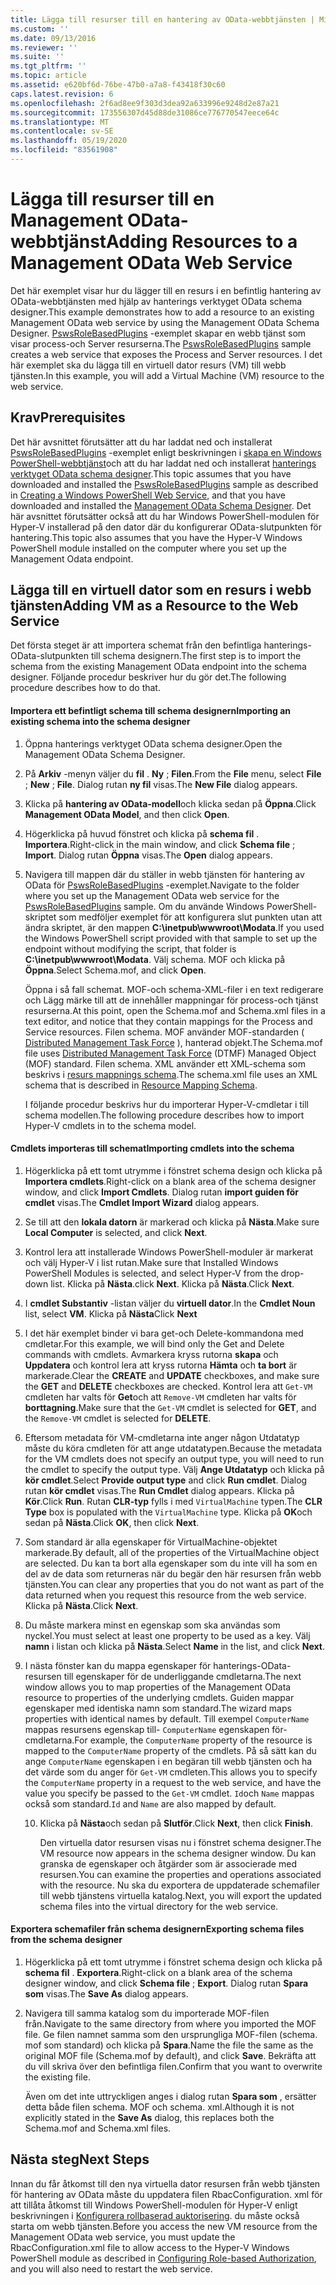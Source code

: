 ```yaml
---
title: Lägga till resurser till en hantering av OData-webbtjänsten | Microsoft Docs
ms.custom: ''
ms.date: 09/13/2016
ms.reviewer: ''
ms.suite: ''
ms.tgt_pltfrm: ''
ms.topic: article
ms.assetid: e620bf6d-76be-47b0-a7a8-f43418f30c60
caps.latest.revision: 6
ms.openlocfilehash: 2f6ad8ee9f303d3dea92a633996e9248d2e87a21
ms.sourcegitcommit: 173556307d45d88de31086ce776770547eece64c
ms.translationtype: MT
ms.contentlocale: sv-SE
ms.lasthandoff: 05/19/2020
ms.locfileid: "83561908"
---
```

# <a name="adding-resources-to-a-management-odata-web-service"></a><span data-ttu-id="653ef-102">Lägga till resurser till en Management OData-webbtjänst</span><span class="sxs-lookup"><span data-stu-id="653ef-102">Adding Resources to a Management OData Web Service</span></span>

<span data-ttu-id="653ef-103">Det här exemplet visar hur du lägger till en resurs i en befintlig hantering av OData-webbtjänsten med hjälp av hanterings verktyget OData schema designer.</span><span class="sxs-lookup"><span data-stu-id="653ef-103">This example demonstrates how to add a resource to an existing Management OData web service by using the Management OData Schema Designer.</span></span> <span data-ttu-id="653ef-104">[PswsRoleBasedPlugins](https://code.msdn.microsoft.com:443/windowsdesktop/PswsRoleBasedPlugins-9c79b75a) -exemplet skapar en webb tjänst som visar process-och Server resurserna.</span><span class="sxs-lookup"><span data-stu-id="653ef-104">The [PswsRoleBasedPlugins](https://code.msdn.microsoft.com:443/windowsdesktop/PswsRoleBasedPlugins-9c79b75a) sample creates a web service that exposes the Process and Server resources.</span></span> <span data-ttu-id="653ef-105">I det här exemplet ska du lägga till en virtuell dator resurs (VM) till webb tjänsten.</span><span class="sxs-lookup"><span data-stu-id="653ef-105">In this example, you will add a Virtual Machine (VM) resource to the web service.</span></span>

## <a name="prerequisites"></a><span data-ttu-id="653ef-106">Krav</span><span class="sxs-lookup"><span data-stu-id="653ef-106">Prerequisites</span></span>

<span data-ttu-id="653ef-107">Det här avsnittet förutsätter att du har laddat ned och installerat [PswsRoleBasedPlugins](https://code.msdn.microsoft.com:443/windowsdesktop/PswsRoleBasedPlugins-9c79b75a) -exemplet enligt beskrivningen i [skapa en Windows PowerShell-webbtjänst](./creating-a-management-odata-web-service.md)och att du har laddat ned och installerat [hanterings verktyget OData schema designer](https://marketplace.visualstudio.com/items?itemName=jlisc0.ManagementODataSchemaDesigner).</span><span class="sxs-lookup"><span data-stu-id="653ef-107">This topic assumes that you have downloaded and installed the [PswsRoleBasedPlugins](https://code.msdn.microsoft.com:443/windowsdesktop/PswsRoleBasedPlugins-9c79b75a) sample as described in [Creating a Windows PowerShell Web Service](./creating-a-management-odata-web-service.md), and that you have downloaded and installed the [Management OData Schema Designer](https://marketplace.visualstudio.com/items?itemName=jlisc0.ManagementODataSchemaDesigner).</span></span> <span data-ttu-id="653ef-108">Det här avsnittet förutsätter också att du har Windows PowerShell-modulen för Hyper-V installerad på den dator där du konfigurerar OData-slutpunkten för hantering.</span><span class="sxs-lookup"><span data-stu-id="653ef-108">This topic also assumes that you have the Hyper-V Windows PowerShell module installed on the computer where you set up the Management Odata endpoint.</span></span>

## <a name="adding-vm-as-a-resource-to-the-web-service"></a><span data-ttu-id="653ef-109">Lägga till en virtuell dator som en resurs i webb tjänsten</span><span class="sxs-lookup"><span data-stu-id="653ef-109">Adding VM as a Resource to the Web Service</span></span>

<span data-ttu-id="653ef-110">Det första steget är att importera schemat från den befintliga hanterings-OData-slutpunkten till schema designern.</span><span class="sxs-lookup"><span data-stu-id="653ef-110">The first step is to import the schema from the existing Management OData endpoint into the schema designer.</span></span> <span data-ttu-id="653ef-111">Följande procedur beskriver hur du gör det.</span><span class="sxs-lookup"><span data-stu-id="653ef-111">The following procedure describes how to do that.</span></span>

#### <a name="importing-an-existing-schema-into-the-schema-designer"></a><span data-ttu-id="653ef-112">Importera ett befintligt schema till schema designern</span><span class="sxs-lookup"><span data-stu-id="653ef-112">Importing an existing schema into the schema designer</span></span>

1. <span data-ttu-id="653ef-113">Öppna hanterings verktyget OData schema designer.</span><span class="sxs-lookup"><span data-stu-id="653ef-113">Open the Management OData Schema Designer.</span></span>

2. <span data-ttu-id="653ef-114">På **Arkiv** -menyn väljer du **fil** . **Ny** ; **Filen**.</span><span class="sxs-lookup"><span data-stu-id="653ef-114">From the **File** menu, select **File** ; **New** ; **File**.</span></span> <span data-ttu-id="653ef-115">Dialog rutan **ny fil** visas.</span><span class="sxs-lookup"><span data-stu-id="653ef-115">The **New File** dialog appears.</span></span>

3. <span data-ttu-id="653ef-116">Klicka på **hantering av OData-modell**och klicka sedan på **Öppna**.</span><span class="sxs-lookup"><span data-stu-id="653ef-116">Click **Management OData Model**, and then click **Open**.</span></span>

4. <span data-ttu-id="653ef-117">Högerklicka på huvud fönstret och klicka på **schema fil** . **Importera**.</span><span class="sxs-lookup"><span data-stu-id="653ef-117">Right-click in the main window, and click **Schema file** ; **Import**.</span></span> <span data-ttu-id="653ef-118">Dialog rutan **Öppna** visas.</span><span class="sxs-lookup"><span data-stu-id="653ef-118">The **Open** dialog appears.</span></span>

5. <span data-ttu-id="653ef-119">Navigera till mappen där du ställer in webb tjänsten för hantering av OData för [PswsRoleBasedPlugins](https://code.msdn.microsoft.com:443/windowsdesktop/PswsRoleBasedPlugins-9c79b75a) -exemplet.</span><span class="sxs-lookup"><span data-stu-id="653ef-119">Navigate to the folder where you set up the Management OData web service for the [PswsRoleBasedPlugins](https://code.msdn.microsoft.com:443/windowsdesktop/PswsRoleBasedPlugins-9c79b75a) sample.</span></span> <span data-ttu-id="653ef-120">Om du använde Windows PowerShell-skriptet som medföljer exemplet för att konfigurera slut punkten utan att ändra skriptet, är den mappen **C:\inetpub\wwwroot\Modata**.</span><span class="sxs-lookup"><span data-stu-id="653ef-120">If you used the Windows PowerShell script provided with that sample to set up the endpoint without modifying the script, that folder is **C:\inetpub\wwwroot\Modata**.</span></span> <span data-ttu-id="653ef-121">Välj schema. MOF och klicka på **Öppna**.</span><span class="sxs-lookup"><span data-stu-id="653ef-121">Select Schema.mof, and click **Open**.</span></span>

   <span data-ttu-id="653ef-122">Öppna i så fall schemat. MOF-och schema-XML-filer i en text redigerare och Lägg märke till att de innehåller mappningar för process-och tjänst resurserna.</span><span class="sxs-lookup"><span data-stu-id="653ef-122">At this point, open the Schema.mof and Schema.xml files in a text editor, and notice that they contain mappings for the Process and Service resources.</span></span> <span data-ttu-id="653ef-123">Filen schema. MOF använder MOF-standarden ( [Distributed Management Task Force](https://www.dmtf.org/) ), hanterad objekt.</span><span class="sxs-lookup"><span data-stu-id="653ef-123">The Schema.mof file uses [Distributed Management  Task Force](https://www.dmtf.org/) (DTMF) Managed Object (MOF) standard.</span></span> <span data-ttu-id="653ef-124">Filen schema. XML använder ett XML-schema som beskrivs i [resurs mappnings schema](./resource-mapping-schema.md).</span><span class="sxs-lookup"><span data-stu-id="653ef-124">The schema.xml file uses an XML schema that is described in [Resource Mapping Schema](./resource-mapping-schema.md).</span></span>

   <span data-ttu-id="653ef-125">I följande procedur beskrivs hur du importerar Hyper-V-cmdletar i till schema modellen.</span><span class="sxs-lookup"><span data-stu-id="653ef-125">The following procedure describes how to import Hyper-V cmdlets in to the schema model.</span></span>

#### <a name="importing-cmdlets-into-the-schema"></a><span data-ttu-id="653ef-126">Cmdlets importeras till schemat</span><span class="sxs-lookup"><span data-stu-id="653ef-126">Importing cmdlets into the schema</span></span>

1. <span data-ttu-id="653ef-127">Högerklicka på ett tomt utrymme i fönstret schema design och klicka på **Importera cmdlets**.</span><span class="sxs-lookup"><span data-stu-id="653ef-127">Right-click on a blank area of the schema designer window, and click **Import Cmdlets**.</span></span> <span data-ttu-id="653ef-128">Dialog rutan **import guiden för cmdlet** visas.</span><span class="sxs-lookup"><span data-stu-id="653ef-128">The **Cmdlet Import Wizard** dialog appears.</span></span>

2. <span data-ttu-id="653ef-129">Se till att den **lokala datorn** är markerad och klicka på **Nästa**.</span><span class="sxs-lookup"><span data-stu-id="653ef-129">Make sure **Local Computer** is selected, and click **Next**.</span></span>

3. <span data-ttu-id="653ef-130">Kontrol lera att installerade Windows PowerShell-moduler är markerat och välj Hyper-V i list rutan.</span><span class="sxs-lookup"><span data-stu-id="653ef-130">Make sure that Installed Windows PowerShell Modules is selected, and select Hyper-V from the drop-down list.</span></span> <span data-ttu-id="653ef-131">Klicka på **Nästa**.</span><span class="sxs-lookup"><span data-stu-id="653ef-131">click **Next**.</span></span> <span data-ttu-id="653ef-132">Klicka på **Nästa**.</span><span class="sxs-lookup"><span data-stu-id="653ef-132">Click **Next**.</span></span>

4. <span data-ttu-id="653ef-133">I **cmdlet Substantiv** -listan väljer du **virtuell dator**.</span><span class="sxs-lookup"><span data-stu-id="653ef-133">In the **Cmdlet Noun** list, select **VM**.</span></span> <span data-ttu-id="653ef-134">Klicka på **Nästa**</span><span class="sxs-lookup"><span data-stu-id="653ef-134">Click **Next**</span></span>

5. <span data-ttu-id="653ef-135">I det här exemplet binder vi bara get-och Delete-kommandona med cmdletar.</span><span class="sxs-lookup"><span data-stu-id="653ef-135">For this example, we will bind only the Get and Delete commands with cmdlets.</span></span> <span data-ttu-id="653ef-136">Avmarkera kryss rutorna **skapa** och **Uppdatera** och kontrol lera att kryss rutorna **Hämta** och **ta bort** är markerade.</span><span class="sxs-lookup"><span data-stu-id="653ef-136">Clear the **CREATE** and **UPDATE** checkboxes, and make sure the **GET** and **DELETE** checkboxes are checked.</span></span> <span data-ttu-id="653ef-137">Kontrol lera att `Get-VM` cmdleten har valts för **Get**och att `Remove-VM` cmdleten har valts för **borttagning**.</span><span class="sxs-lookup"><span data-stu-id="653ef-137">Make sure that the `Get-VM` cmdlet is selected for **GET**, and the `Remove-VM` cmdlet is selected for **DELETE**.</span></span>

6. <span data-ttu-id="653ef-138">Eftersom metadata för VM-cmdletarna inte anger någon Utdatatyp måste du köra cmdleten för att ange utdatatypen.</span><span class="sxs-lookup"><span data-stu-id="653ef-138">Because the metadata for the VM cmdlets does not specify an output type, you will need to run the cmdlet to specify the output type.</span></span> <span data-ttu-id="653ef-139">Välj **Ange Utdatatyp** och klicka på **kör cmdlet**.</span><span class="sxs-lookup"><span data-stu-id="653ef-139">Select **Provide output type** and click **Run cmdlet**.</span></span> <span data-ttu-id="653ef-140">Dialog rutan **kör cmdlet** visas.</span><span class="sxs-lookup"><span data-stu-id="653ef-140">The **Run Cmdlet** dialog appears.</span></span> <span data-ttu-id="653ef-141">Klicka på **Kör**.</span><span class="sxs-lookup"><span data-stu-id="653ef-141">Click **Run**.</span></span> <span data-ttu-id="653ef-142">Rutan **CLR-typ** fylls i med `VirtualMachine` typen.</span><span class="sxs-lookup"><span data-stu-id="653ef-142">The **CLR Type** box is populated with the `VirtualMachine` type.</span></span> <span data-ttu-id="653ef-143">Klicka på **OK**och sedan på **Nästa**.</span><span class="sxs-lookup"><span data-stu-id="653ef-143">Click **OK**, then click **Next**.</span></span>

7. <span data-ttu-id="653ef-144">Som standard är alla egenskaper för VirtualMachine-objektet markerade.</span><span class="sxs-lookup"><span data-stu-id="653ef-144">By default, all of the properties of the VirtualMachine object are selected.</span></span> <span data-ttu-id="653ef-145">Du kan ta bort alla egenskaper som du inte vill ha som en del av de data som returneras när du begär den här resursen från webb tjänsten.</span><span class="sxs-lookup"><span data-stu-id="653ef-145">You can clear any properties that you do not want as part of the data returned when you request this resource from the web service.</span></span> <span data-ttu-id="653ef-146">Klicka på **Nästa**.</span><span class="sxs-lookup"><span data-stu-id="653ef-146">Click **Next**.</span></span>

8. <span data-ttu-id="653ef-147">Du måste markera minst en egenskap som ska användas som nyckel.</span><span class="sxs-lookup"><span data-stu-id="653ef-147">You must select at least one property to be used as a key.</span></span> <span data-ttu-id="653ef-148">Välj **namn** i listan och klicka på **Nästa**.</span><span class="sxs-lookup"><span data-stu-id="653ef-148">Select **Name** in the list, and click **Next**.</span></span>

9. <span data-ttu-id="653ef-149">I nästa fönster kan du mappa egenskaper för hanterings-OData-resursen till egenskaper för de underliggande cmdletarna.</span><span class="sxs-lookup"><span data-stu-id="653ef-149">The next window allows you to map properties of the Management OData resource to properties of the underlying cmdlets.</span></span> <span data-ttu-id="653ef-150">Guiden mappar egenskaper med identiska namn som standard.</span><span class="sxs-lookup"><span data-stu-id="653ef-150">The wizard maps properties with identical names by default.</span></span> <span data-ttu-id="653ef-151">Till exempel `ComputerName` mappas resursens egenskap till- `ComputerName` egenskapen för-cmdletarna.</span><span class="sxs-lookup"><span data-stu-id="653ef-151">For example, the `ComputerName` property of the resource is mapped to the `ComputerName` property of the cmdlets.</span></span>  <span data-ttu-id="653ef-152">På så sätt kan du ange `ComputerName` egenskapen i en begäran till webb tjänsten och ha det värde som du anger för `Get-VM` cmdleten.</span><span class="sxs-lookup"><span data-stu-id="653ef-152">This allows you to specify the `ComputerName` property in a request to the web service, and have the value you specify be passed to the `Get-VM` cmdlet.</span></span> <span data-ttu-id="653ef-153">`Id`och `Name` mappas också som standard.</span><span class="sxs-lookup"><span data-stu-id="653ef-153">`Id` and `Name` are also mapped by default.</span></span>

   10. <span data-ttu-id="653ef-154">Klicka på **Nästa**och sedan på **Slutför**.</span><span class="sxs-lookup"><span data-stu-id="653ef-154">Click **Next**, then click **Finish**.</span></span>

       <span data-ttu-id="653ef-155">Den virtuella dator resursen visas nu i fönstret schema designer.</span><span class="sxs-lookup"><span data-stu-id="653ef-155">The VM resource now appears in the schema designer window.</span></span> <span data-ttu-id="653ef-156">Du kan granska de egenskaper och åtgärder som är associerade med resursen.</span><span class="sxs-lookup"><span data-stu-id="653ef-156">You can examine the properties and operations associated with the resource.</span></span> <span data-ttu-id="653ef-157">Nu ska du exportera de uppdaterade schemafiler till webb tjänstens virtuella katalog.</span><span class="sxs-lookup"><span data-stu-id="653ef-157">Next, you will export the updated schema files into the virtual directory for the web service.</span></span>

#### <a name="exporting-schema-files-from-the-schema-designer"></a><span data-ttu-id="653ef-158">Exportera schemafiler från schema designern</span><span class="sxs-lookup"><span data-stu-id="653ef-158">Exporting schema files from the schema designer</span></span>

1. <span data-ttu-id="653ef-159">Högerklicka på ett tomt utrymme i fönstret schema design och klicka på **schema fil** . **Exportera**.</span><span class="sxs-lookup"><span data-stu-id="653ef-159">Right-click on a blank area of the schema designer window, and click **Schema file** ; **Export**.</span></span> <span data-ttu-id="653ef-160">Dialog rutan **Spara som** visas.</span><span class="sxs-lookup"><span data-stu-id="653ef-160">The **Save As** dialog appears.</span></span>

2. <span data-ttu-id="653ef-161">Navigera till samma katalog som du importerade MOF-filen från.</span><span class="sxs-lookup"><span data-stu-id="653ef-161">Navigate to the same directory from where you imported the MOF file.</span></span> <span data-ttu-id="653ef-162">Ge filen namnet samma som den ursprungliga MOF-filen (schema. mof som standard) och klicka på **Spara**.</span><span class="sxs-lookup"><span data-stu-id="653ef-162">Name the file the same as the original MOF file (Schema.mof by default), and click **Save**.</span></span> <span data-ttu-id="653ef-163">Bekräfta att du vill skriva över den befintliga filen.</span><span class="sxs-lookup"><span data-stu-id="653ef-163">Confirm that you want to overwrite the existing file.</span></span>

   <span data-ttu-id="653ef-164">Även om det inte uttryckligen anges i dialog rutan **Spara som** , ersätter detta både filen schema. MOF och schema. xml.</span><span class="sxs-lookup"><span data-stu-id="653ef-164">Although it is not explicitly stated in the **Save As** dialog, this replaces both the Schema.mof and Schema.xml files.</span></span>

## <a name="next-steps"></a><span data-ttu-id="653ef-165">Nästa steg</span><span class="sxs-lookup"><span data-stu-id="653ef-165">Next Steps</span></span>

<span data-ttu-id="653ef-166">Innan du får åtkomst till den nya virtuella dator resursen från webb tjänsten för hantering av OData måste du uppdatera filen RbacConfiguration. xml för att tillåta åtkomst till Windows PowerShell-modulen för Hyper-V enligt beskrivningen i [Konfigurera rollbaserad auktorisering](./configuring-role-based-authorization.md). du måste också starta om webb tjänsten.</span><span class="sxs-lookup"><span data-stu-id="653ef-166">Before you access the new VM resource from the Management OData web service, you must update the RbacConfiguration.xml file to allow access to the Hyper-V Windows PowerShell module as described in [Configuring Role-based Authorization](./configuring-role-based-authorization.md), and you will also need to restart the web service.</span></span>
